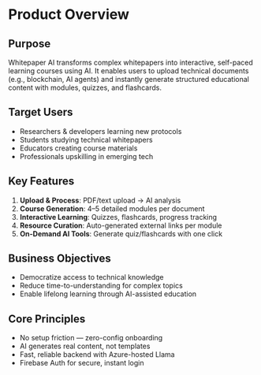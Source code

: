 # Product Overview

## Purpose
Whitepaper AI transforms complex whitepapers into interactive, self-paced learning courses using AI. It enables users to upload technical documents (e.g., blockchain, AI agents) and instantly generate structured educational content with modules, quizzes, and flashcards.

## Target Users
- Researchers & developers learning new protocols
- Students studying technical whitepapers
- Educators creating course materials
- Professionals upskilling in emerging tech

## Key Features
1. **Upload & Process**: PDF/text upload → AI analysis
2. **Course Generation**: 4–5 detailed modules per document
3. **Interactive Learning**: Quizzes, flashcards, progress tracking
4. **Resource Curation**: Auto-generated external links per module
5. **On-Demand AI Tools**: Generate quiz/flashcards with one click

## Business Objectives
- Democratize access to technical knowledge
- Reduce time-to-understanding for complex topics
- Enable lifelong learning through AI-assisted education

## Core Principles
- No setup friction — zero-config onboarding
- AI generates real content, not templates
- Fast, reliable backend with Azure-hosted Llama
- Firebase Auth for secure, instant login